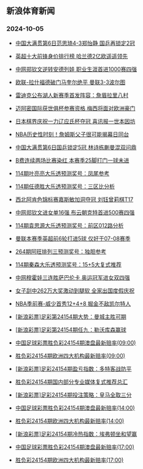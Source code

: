 ## 新浪体育新闻 
### 2024-10-05

+ [中国大满贯第6日范思琦4-3郑怡静 国乒再锁定2冠](https://sports.sina.com.cn/others/pingpang/2024-10-04/doc-incrkmyy3916559.shtml)

+ [英超十大前锋身价排行榜 哈兰德2亿欧遥遥领先](https://sports.sina.com.cn/g/pl/2024-10-04/doc-incrkmyt1308559.shtml)

+ [中网郑钦文逆转安德列娃 职业生涯首进1000赛四强](https://sports.sina.com.cn/tennis/china/2024-10-04/doc-incrmawn7768981.shtml)

+ [欧联-拉什福德破门马奎尔绝平 曼联3-3波尔图](https://sports.sina.com.cn/g/pl/2024-10-04/doc-incrizkx1493001.shtml)

+ [雷迪克公布湖人新赛季首发阵容：詹眉拉里八村](https://sports.sina.com.cn/basketball/nba/2024-10-04/doc-incrkshw3832464.shtml)

+ [迈阿密国际获世俱杯参赛资格 梅西将面对欧洲豪门](https://sports.sina.com.cn/global/others/2024-10-04/doc-incrkmyt1302912.shtml)

+ [日本棋界庆祝一力辽应氏杯夺冠 喜讯报一世本因坊](https://sports.sina.com.cn/go/2024-10-04/doc-incrizkx1518123.shtml)

+ [NBA历史性时刻！詹姆斯父子很可能揭幕日同台](https://sports.sina.com.cn/basketball/nba/2024-10-04/doc-incrkshs7980697.shtml)

+ [中国大满贯第6日国乒锁定5冠 林诗栋蒯曼混双问鼎](https://sports.sina.com.cn/others/pingpang/2024-10-04/doc-incrmawq6925363.shtml)

+ [B费连续两场比赛染红 本赛季25脚打门一球未进](https://sports.sina.com.cn/g/pl/2024-10-04/doc-incrkmyw7137661.shtml)

+ [114期叶亮亮大乐透预测奖号：凤尾参考](https://sports.sina.com.cn/l/2024-09-30/doc-incqwyyy2929118.shtml)

+ [114期任德胜大乐透预测奖号：三区比分析](https://sports.sina.com.cn/l/2024-09-30/doc-incqwyyw5176597.shtml)

+ [西北阿肯色锦标赛嘉斯敏加洞夺冠 刘钰曾莉棋T17](https://sports.sina.com.cn/golf/lpga/2024-09-30/doc-incqwuta2997820.shtml)

+ [中网郑钦文进女单16强 布云朝克特首进500赛四强](https://sports.sina.com.cn/tennis/china/2024-09-30/doc-incqyanh8076328.shtml)

+ [114期袁思源大乐透预测奖号：前区012路分析](https://sports.sina.com.cn/l/2024-09-30/doc-incqwyyy2926993.shtml)

+ [曼联本赛季英超前6轮打进5球 仅好于07-08赛季](https://sports.sina.com.cn/g/pl/2024-09-30/doc-incqxrws2853431.shtml)

+ [264期阿旺排列三预测奖号：独胆参考](https://sports.sina.com.cn/l/2024-09-30/doc-incqwyyu8412542.shtml)

+ [114期秦森大乐透预测奖号：15+5大复式推荐](https://sports.sina.com.cn/l/2024-09-30/doc-incqwyyz9701446.shtml)

+ [中网穆霍娃三连胜萨巴伦卡 奥运冠军进女双四强](https://sports.sina.com.cn/tennis/wta/2024-10-04/doc-incrmiek7664213.shtml)

+ [女子刮中262万大奖激动到腿软 全家出国度假庆祝](https://sports.sina.com.cn/l/2024-10-05/doc-incrmyah3437074.shtml)

+ [NBA季前赛-威少首秀12+4+8 掘金不敌凯尔特人](https://sports.sina.com.cn/basketball/nba/2024-10-05/doc-incrneke3327432.shtml)

+ [[新浪彩票]足彩第24154期大势：曼城主胜可期](https://sports.sina.com.cn/l/2024-10-05/doc-incrneka6552538.shtml)

+ [[新浪彩票]足彩第24154期任九：勒沃库森赢球](https://sports.sina.com.cn/l/2024-10-05/doc-incrneka6553343.shtml)

+ [中国足球彩票胜负彩24154期澳盘最新赔率(09:00)](https://sports.sina.com.cn/l/2024-10-05/doc-incrneka6540433.shtml)

+ [胜负彩24154期欧洲四大机构最新赔率(09:00)](https://sports.sina.com.cn/l/2024-10-05/doc-incrneka6540762.shtml)

+ [[新浪彩票]足彩24154期盈亏指数：多特客战防平](https://sports.sina.com.cn/l/2024-10-05/doc-incrneka6554422.shtml)

+ [胜负彩24154期国内部分专业媒体复式推荐总汇](https://sports.sina.com.cn/l/2024-10-05/doc-incrneke3348264.shtml)

+ [[新浪彩票]足彩24154期投注策略：皇马全取三分](https://sports.sina.com.cn/l/2024-10-05/doc-incrneka6553874.shtml)

+ [中国足球彩票胜负彩24154期澳盘最新赔率(14:00)](https://sports.sina.com.cn/l/2024-10-05/doc-incrneka6540433.shtml)

+ [胜负彩24154期欧洲四大机构最新赔率(14:00)](https://sports.sina.com.cn/l/2024-10-05/doc-incrneka6540762.shtml)

+ [[新浪彩票]足彩24154期冷热指数：埃弗顿坐和望赢](https://sports.sina.com.cn/l/2024-10-05/doc-incrneke3352787.shtml)

+ [中国足球彩票胜负彩24154期澳盘最新赔率(17:00)](https://sports.sina.com.cn/l/2024-10-05/doc-incrneka6540433.shtml)

+ [胜负彩24154期欧洲四大机构最新赔率(17:00)](https://sports.sina.com.cn/l/2024-10-05/doc-incrneka6540762.shtml)


